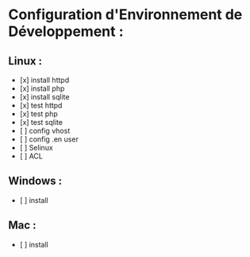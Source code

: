 # Configuration d'Environnement de Développement : 

## Linux :
-    [x] install httpd
-    [x] install php
-    [x] install sqlite
-    [x] test httpd
-    [x] test php
-    [x] test sqlite
-    [ ] config vhost
-    [ ] config .en user
-    [ ] Selinux
-    [ ] ACL

## Windows :
-    [ ] install
## Mac :
-    [ ] install